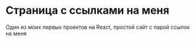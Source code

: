 # Страница с ссылками на меня
Один из моих первых проектов на React, простой сайт с парой ссылок на меня